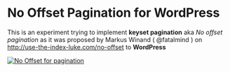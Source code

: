 No Offset Pagination for WordPress
==================================

This is an experiment trying to implement **keyset pagination** aka *No offset pagination* as it was proposed by Markus Winand ( @fatalmind ) on http://use-the-index-luke.com/no-offset to **WordPress**

[![No Offset for pagination](http://use-the-index-luke.com/img/no-offset-banner-728x90.white.png)](http://use-the-index-luke.com/no-offset)
